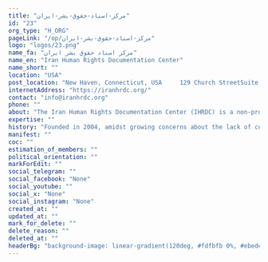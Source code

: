 ```yaml
---
title: "مرکز-اسناد-حقوق-بشر-ایران"
id: "23"
org_type: "H_ORG"
pageLink: "/op/مرکز-اسناد-حقوق-بشر-ایران"
logo: "logos/23.png"
name_fa: "مرکز اسناد حقوق بشر ایران"
name_en: "Iran Human Rights Documentation Center"
name_short: ""
location: "USA"
post_location: "New Haven, Connecticut, USA     129 Church StreetSuite 101New Haven, CT 06510"
internetAddress: "https://iranhrdc.org/"
contact: "info@iranhrdc.org"
phone: ""
about: "The Iran Human Rights Documentation Center (IHRDC) is a non-profit organization dedicated to promoting human rights and accountability in Iran."
expertise: ""
history: "Founded in 2004, amidst growing concerns about the lack of comprehensive documentation of human rights abuses in Iran."
manifest: ""
coc: ""
estimation_of_members: ""
political_orientation: ""
markForEdit: ""
social_telegram: ""
social_facebook: "None"
social_youtube: ""
social_x: "None"
social_instagram: "None"
created_at: ""
updated_at: ""
mark_for_delete: ""
delete_reason: ""
deleted_at: ""
headerBg: "background-image: linear-gradient(120deg, #fdfbfb 0%, #ebedee 100%);"
---
```

